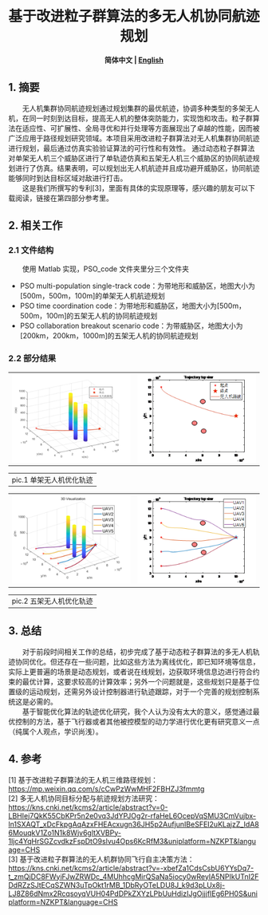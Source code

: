 <div align=center>
    <h1>基于改进粒子群算法的多无人机协同航迹规划</h1>
    <p>
        <b>简体中文 | <a href="README_en.md">English</b></a>
    </p>
</div>

## 1. 摘要
&emsp;&emsp;无人机集群协同航迹规划通过规划集群的最优航迹，协调多种类型的多架无人机，在同一时刻到达目标，提高无人机的整体突防能力，实现饱和攻击。粒子群算法在适应性、可扩展性、全局寻优和并行处理等方面展现出了卓越的性能，因而被广泛应用于路径规划研究领域。本项目采用改进粒子群算法对无人机集群协同航迹进行规划，最后通过仿真实验验证算法的可行性和有效性。 通过动态粒子群算法对单架无人机三个威胁区进行了单轨迹仿真和五架无人机三个威胁区的协同航迹规划进行了仿真。结果表明，可以规划出无人机航迹并且成功避开威胁区，协同航迹能够同时到达目标区域对敌进行打击。<br/>
&emsp;&emsp;这是我们所撰写的专利[3]，里面有具体的实现原理等，感兴趣的朋友可以下载阅读，链接在第四部分参考里。<br/>

## 2. 相关工作
### 2.1 文件结构
&emsp;&emsp;使用 Matlab 实现，PSO_code 文件夹里分三个文件夹<br/>
- PSO multi-population single-track code：为带地形和威胁区，地图大小为[500m，500m，100m]的单架无人机航迹规划
- PSO time coordination code：为带地形和威胁区，地图大小为[500m，500m，100m]的五架无人机的协同航迹规划
- PSO collaboration breakout scenario code：为带威胁区，地图大小为[200km，200km，1000m]的五架无人机的协同航迹规划

### 2.2 部分结果
<center>
    <table>
        <tr>
            <td ><img src="pic/6a.png"width=300></td>
            <td ><img src="pic/6b.png" width=300></td>
        </tr>
    </table>
    <table>
        <tr>
            <td >pic.1 单架无人机优化轨迹</td>
        </tr>
    </table>
    <table>
        <tr>
            <td ><img src="pic/7.png"width=300></td>
            <td ><img src="pic/8.png" width=300></td>
        </tr>
    </table>
        <table>
        <tr>
            <td >pic.2 五架无人机优化轨迹</td>
        </tr>
    </table>
</center>

## 3. 总结
&emsp;&emsp;对于前段时间相关工作的总结，初步完成了基于动态粒子群算法的多无人机轨迹协同优化。但还存在一些问题，比如这些方法为离线优化，即已知环境等信息，实际上更普遍的场景是动态规划，或者说在线规划，边获取环境信息边进行符合约束的最优计算，这要求较高的计算效率；另外一个问题就是，这些规划只是基于位置级的运动规划，还需另外设计控制器进行轨迹跟踪，对于一个完善的规划控制系统这是必需的。<br/>
&emsp;&emsp;基于智能优化算法的轨迹优化研究，我个人认为没有太大的意义，感觉通过最优控制的方法，基于飞行器或者其他被控模型的动力学进行优化更有研究意义一点（纯属个人观点，学识尚浅）。

## 4. 参考
[1] 基于改进粒子群算法的无人机三维路径规划：https://mp.weixin.qq.com/s/cCwPzWwMHF2FBHZJ3fmmtg<br/>
[2] 多无人机协同目标分配与航迹规划方法研究：https://kns.cnki.net/kcms2/article/abstract?v=0-LBHIej7QkK55CbKPr5n2e0vq3JdYPJOg2r-rfaHeL6OcepVqSMU3CmVujbx-ln1SXAQT_xDcFkpgAqAzxFHEAcxugn36JH5p2AufjunIBeSFEI2uKLajzZ_IdA86MouqkV1Zo1N1k8Wjv6gltXVBPy-1ljc4YqHrSGZcvdkzFspDtO9slvu4Ops6KcRfM3&uniplatform=NZKPT&language=CHS<br/>
[3] 基于改进粒子群算法的无人机群协同飞行自主决策方法：https://kns.cnki.net/kcms2/article/abstract?v=-xbefZa1CdsCsbU6YYsDq7-t_zmQjDC8FWyiFJwZRWDc_4MUhhcgMirQSaNa5iocy0wReyIA5NPIkUTnI2FDdRZzSJtECqSZWN3uTpOkt1rMB_1DbRyOTeLDU8J_k9d3pLUx8j-LJ8Z86dNmx2RcqsoyqVUH04PdDPkZXYzLPbUuHdizIJgOjjjfIEg6PH0S&uniplatform=NZKPT&language=CHS<br/>

